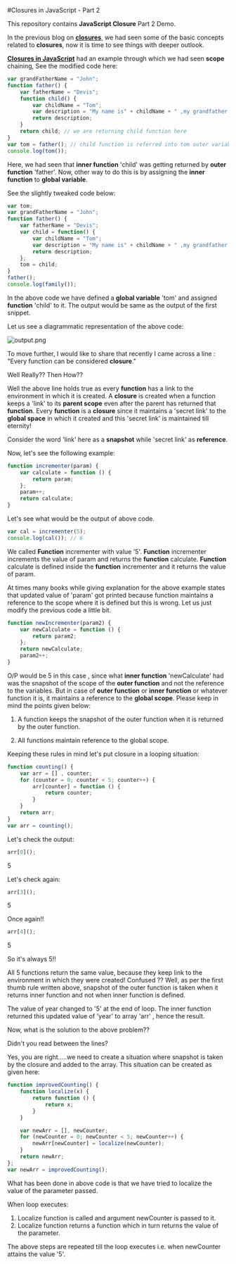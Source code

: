 #Closures in JavaScript - Part 2

This repository contains **JavaScript Closure** Part 2 Demo.

In the previous blog on **[closures](https://github.com/NamitaMalik/Closures)**, we had seen some of the basic concepts related to **closures**, now it is time to see things with deeper outlook.

**[Closures in JavaScript](https://github.com/NamitaMalik/Closures)** had an example through which we had seen **scope** chaining, See the modified code here:

```javascript
var grandFatherName = "John";
function father() {
    var fatherName = "Devis";
    function child() {
        var childName = "Tom";
        var description = "My name is" + childName + " ,my grandfather is " + grandfatherName + " and my father is " + fatherName;
        return description;
    }
    return child; // we are returning child function here
}
var tom = father(); // child function is referred into tom outer variable(which is global here.)
console.log(tom());
```

Here, we had seen that **inner function** 'child' was getting returned by **outer function** 'father'. Now, other way to do this is by assigning the **inner function** to **global variable**.

See the slightly tweaked code below:

```javascript
var tom;
var grandFatherName = "John";
function father() {
    var fatherName = "Devis";
    var child = function() {
        var childName = "Tom";
        var description = "My name is" + childName + " ,my grandfather is " + grandFatherName + " and my father is " + fatherName;
        return description;
    };
    tom = child;
}
father();
console.log(family());
```

In the above code we have defined a **global variable** 'tom' and assigned **function** 'child' to it. The output would be same as the output of the first snippet.

Let us see a diagrammatic representation of the above code:

![output.png](https://raw.githubusercontent.com/NamitaMalik/Closures-Part-2/master/Family_Example_Closures.png)

To move further, I would like to share that recently I came across a line : "Every function can be considered **closure**."

Well Really?? Then How??

Well the above line holds true as every **function** has a link to the environment in which it is created. A **closure** is created when a function keeps a 'link' to its **parent scope** even after the parent has returned that **function**. Every **function** is a **closure** since it maintains a 'secret link' to the **global space** in which it created and this 'secret link' is maintained till eternity!

Consider the word 'link' here as a **snapshot** while 'secret link' as **reference**. 

Now, let's see the following example:

```javascript
function incrementer(param) {
    var calculate = function () {
        return param;
    };
    param++;
    return calculate;
}
```

Let's see what would be the output of above code.

```javascript
var cal = incrementer(5);
console.log(cal()); // 6
```

We called **Function** incrementer with value '5'. **Function** incrementer increments the value of param and returns the **function** calculate. **Function** calculate is defined inside the **function** incrementer and it returns the value of param.

At times many books while giving explanation for the above example states that updated value of 'param' got printed because function maintains a reference to the scope where it is defined but this is wrong. Let us just modify the previous code a little bit.

```javascript
function newIncrementer(param2) {
    var newCalculate = function () {
        return param2;
    };
    return newCalculate;
    param2++;
}
```
O/P would be 5 in this case , since what **inner function** 'newCalculate' had was the snapshot of the scope of the **outer function** and not the reference to the variables. But in case of **outer function** or **inner function** or whatever function it is, it maintains a reference to the **global scope**. Please keep in mind the points given below:

1. A function keeps the snapshot of the outer function when it is returned by the outer function.

2. All functions maintain reference to the global scope.

Keeping these rules in mind let's put closure in a looping situation:

```javascript
function counting() {
    var arr = [] , counter;
    for (counter = 0; counter < 5; counter++) {
        arr[counter] = function () {
            return counter;
        }
    }
    return arr;
}
var arr = counting();
```

Let's check the output:

```javascript
arr[0]();
```

5

Let's check again:

```javascript
arr[3]();
```

5

Once again!!

```javascript
arr[4]();
```

5

So it's always 5!!

All 5 functions return the same value, because they keep link to the environment in which they were created! Confused ??
Well, as per the first thumb rule written above, snapshot of the outer function is taken when it returns inner function and not when inner function is defined.

The value of year changed to '5' at the end of loop. The inner function returned this updated value of 'year' to array 'arr' , hence the result.

Now, what is the solution to the above problem??

Didn't you read between the lines?

Yes, you are right.....we need to create a situation where snapshot is taken by the closure and added to the array. This situation can be created as given here:

```javascript
function improvedCounting() {
    function localize(x) {
        return function () {
            return x;
        }
    }

    var newArr = [], newCounter;
    for (newCounter = 0; newCounter < 5; newCounter++) {
        newArr[newCounter] = localize(newCounter);
    }
    return newArr;
};
var newArr = improvedCounting();
```
What has been done in above code is that we have tried to localize the value of the parameter passed.

When loop executes:

1. Localize function is called and argument newCounter is passed to it.
2. Localize function returns a function which in turn returns the value of the parameter.

The above steps are repeated till the loop executes i.e. when newCounter attains the value '5'.